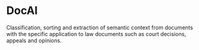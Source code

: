 # DocAI
Classification, sorting and extraction of semantic context from documents with the specific application to law documents such as court decisions, appeals and opinions.
